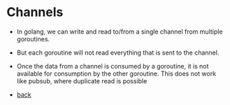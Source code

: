 # Channels
- In golang, we can write and read to/from a single channel from multiple goroutines.
- But each goroutine will not read everything that is sent to the channel.
- Once the data from a channel is consumed by a goroutine, it is not available for consumption by the other goroutine. This does not work like pubsub, where duplicate read is possible

- [back](https://github.com/manitejav/reading-material/blob/main/README.md#channels)
